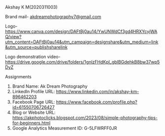 Akshay K M(2020311003)

Brand mail- akdreamphotography7@gmail.com

Logo- https://www.canva.com/design/DAFtBj0au14/YwUNWdCf3gd4HRXYcyjWAQ/view?utm_content=DAFtBj0au14&utm_campaign=designshare&utm_medium=link&utm_source=publishsharelink

Logo demonstration video- https://drive.google.com/drive/folders/1gnlzFHdKpI_gbIBGdehkB8bw37wp5DyZ

Assignments
1. Brand Name: Ak Dream Photography
2. LinkedIn Profile URL: https://www.linkedin.com/in/akshay-km-896462203
3. Facebook Page URL: https://www.facebook.com/profile.php?id=61550706726427
4. Blog or Website URL: https://akphotoclicks.blogspot.com/2023/08/simple-photography-tips-for-beginners.html
5. Google Analytics Measurement ID: G-5LFWRFF0JR
